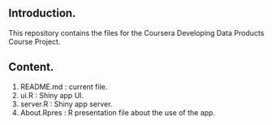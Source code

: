 ## Introduction.

This repository contains the files for the Coursera Developing Data Products Course Project.

## Content.

1. README.md   : current file.
2. ui.R        : Shiny app UI.
3. server.R    : Shiny app server.
4. About.Rpres : R presentation file about the use of the app. 
